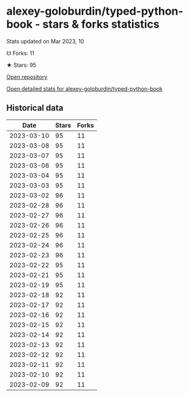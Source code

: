 # alexey-goloburdin/typed-python-book - stars & forks statistics

Stats updated on Mar 2023, 10

☋ Forks: 11

★ Stars: 95

[Open repository](https://github.com/alexey-goloburdin/typed-python-book)

[Open detailed stats for alexey-goloburdin/typed-python-book](https://reviewgithub.com/rep/alexey-goloburdin/typed-python-book)

## Historical data
| Date | Stars | Forks |
|------|-------|-------|
| 2023-03-10 | 95 | 11 | 
| 2023-03-08 | 95 | 11 | 
| 2023-03-07 | 95 | 11 | 
| 2023-03-06 | 95 | 11 | 
| 2023-03-04 | 95 | 11 | 
| 2023-03-03 | 95 | 11 | 
| 2023-03-02 | 96 | 11 | 
| 2023-02-28 | 96 | 11 | 
| 2023-02-27 | 96 | 11 | 
| 2023-02-26 | 96 | 11 | 
| 2023-02-25 | 96 | 11 | 
| 2023-02-24 | 96 | 11 | 
| 2023-02-23 | 96 | 11 | 
| 2023-02-22 | 95 | 11 | 
| 2023-02-21 | 95 | 11 | 
| 2023-02-19 | 95 | 11 | 
| 2023-02-18 | 92 | 11 | 
| 2023-02-17 | 92 | 11 | 
| 2023-02-16 | 92 | 11 | 
| 2023-02-15 | 92 | 11 | 
| 2023-02-14 | 92 | 11 | 
| 2023-02-13 | 92 | 11 | 
| 2023-02-12 | 92 | 11 | 
| 2023-02-11 | 92 | 11 | 
| 2023-02-10 | 92 | 11 | 
| 2023-02-09 | 92 | 11 | 

